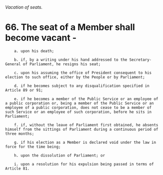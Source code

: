 *Vacation of seats.*

# 66. The seat of a Member shall become vacant -

        a. upon his death;

        b. if, by a writing under his hand addressed to the Secretary-General of Parliament, he resigns his seat;

        c. upon his assuming the office of President consequent to his election to such office, either by the People or by Parliament;

        d. if he becomes subject to any disqualification specified in Article 89 or 91;

        e. if he becomes a member of the Public Service or an employee of a public corporation or, being a member of the Public Service or an employee of a public corporation, does not cease to be a member of such Service or an employee of such corporation, before he sits in Parliament;

        f. if, without the leave of Parliament first obtained, he absents himself from the sittings of Parliament during a continuous period of three months;

        g. if his election as a Member is declared void under the law in force for the time being;

        h. upon the dissolution of Parliament; or

        i. upon a resolution for his expulsion being passed in terms of Article 81.